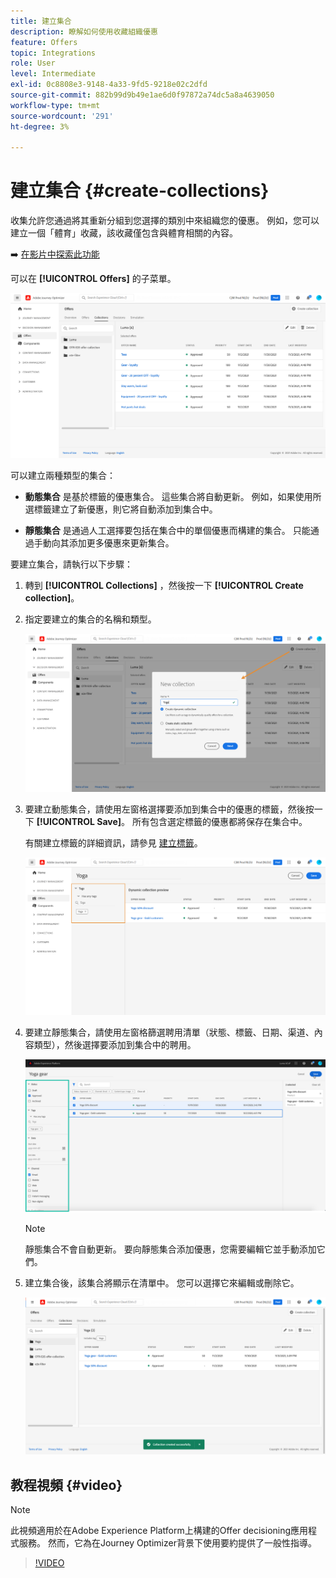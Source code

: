 ```yaml
---
title: 建立集合
description: 瞭解如何使用收藏組織優惠
feature: Offers
topic: Integrations
role: User
level: Intermediate
exl-id: 0c8808e3-9148-4a33-9fd5-9218e02c2dfd
source-git-commit: 882b99d9b49e1ae6d0f97872a74dc5a8a4639050
workflow-type: tm+mt
source-wordcount: '291'
ht-degree: 3%

---
```


# 建立集合 {#create-collections}

收集允許您通過將其重新分組到您選擇的類別中來組織您的優惠。 例如，您可以建立一個「體育」收藏，該收藏僅包含與體育相關的內容。

➡️ [在影片中探索此功能](#video)

可以在 **[!UICONTROL Offers]** 的子菜單。

![](../assets/collections_list.png)

可以建立兩種類型的集合：

* **動態集合** 是基於標籤的優惠集合。 這些集合將自動更新。 例如，如果使用所選標籤建立了新優惠，則它將自動添加到集合中。

* **靜態集合** 是通過人工選擇要包括在集合中的單個優惠而構建的集合。 只能通過手動向其添加更多優惠來更新集合。

要建立集合，請執行以下步驟：

1. 轉到 **[!UICONTROL Collections]** ，然後按一下 **[!UICONTROL Create collection]**。

1. 指定要建立的集合的名稱和類型。

   ![](../assets/collection_create.png)

1. 要建立動態集合，請使用左窗格選擇要添加到集合中的優惠的標籤，然後按一下 **[!UICONTROL Save]**。 所有包含選定標籤的優惠都將保存在集合中。

   有關建立標籤的詳細資訊，請參見 [建立標籤](../offer-library/creating-tags.md)。

   ![](../assets/dynamic_collection.png)

1. 要建立靜態集合，請使用左窗格篩選聘用清單（狀態、標籤、日期、渠道、內容類型），然後選擇要添加到集合中的聘用。

   ![](../assets/static_collection.png)

   >[!NOTE]
   >
   >靜態集合不會自動更新。 要向靜態集合添加優惠，您需要編輯它並手動添加它們。

1. 建立集合後，該集合將顯示在清單中。 您可以選擇它來編輯或刪除它。

   ![](../assets/collection_created.png)

## 教程視頻 {#video}

>[!NOTE]
>
>此視頻適用於在Adobe Experience Platform上構建的Offer decisioning應用程式服務。 然而，它為在Journey Optimizer背景下使用要約提供了一般性指導。

>[!VIDEO](https://video.tv.adobe.com/v/329376?quality=12)
